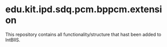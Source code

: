 # edu.kit.ipd.sdq.pcm.bppcm.extension
This repository contains all functionality/structure that hast been added to IntBIIS.
